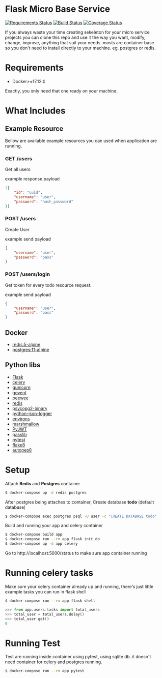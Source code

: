 # Flask Micro Base Service
[![Requirements Status](https://requires.io/github/rizha/flask-mbs/requirements.svg?branch=master)](https://requires.io/github/rizha/flask-mbs/requirements/?branch=master)
[![Build Status](https://travis-ci.org/rizha/flask-mbs.svg?branch=master)](https://travis-ci.org/rizha/flask-mbs)
[![Coverage Status](https://coveralls.io/repos/github/rizha/flask-mbs/badge.svg)](https://coveralls.io/github/rizha/flask-mbs)


If you always waste your time creating sekeleton for your micro service projects you can clone this repo and use it the way you want, modify, change, improve, anything that suit your needs. mosts are container base so you don't need to install directly to your machine. eg. postgres or redis.

# Requirements
* Docker>=17.12.0
  
Exactly, you only need that one ready on your machine.

# What Includes

## Example Resource
Bellow are available example resources you can used when application are running.

### GET /users
Get all users

example response payload
```json
[{
	"id": "uuid",
	"username": "user",
	"password": "hash_password"
}]
```
### POST /users
Create User

example send payload
```json
{
	"username": "user",
	"password": "pass"
}
```

### POST /users/login
Get token for every todo resource request.

example send payload
```json
{
	"username": "user",
	"password": "pass"
}
```

## Docker
* [redis:5-alpine](https://hub.docker.com/_/redis)
* [postgres:11-alpine](https://hub.docker.com/_/postgres)

## Python libs
* [Flask](http://flask.pocoo.org/)
* [celery](http://www.celeryproject.org/)
* [gunicorn](https://gunicorn.org/)
* [gevent](http://www.gevent.org/)
* [peewee](http://docs.peewee-orm.com/en/latest/)
* [redis](https://github.com/andymccurdy/redis-py)
* [psycopg2-binary](https://pypi.org/project/psycopg2-binary/)
* [python-json-logger](https://github.com/madzak/python-json-logger)
* [environs](https://github.com/sloria/environs)
* [marshmallow](https://marshmallow.readthedocs.io/en/3.0/)
* [PyJWT](https://github.com/jpadilla/pyjwt)
* [passlib](https://bitbucket.org/ecollins/passlib/wiki/Home)
* [pytest](https://docs.pytest.org/en/latest/)
* [flake8](http://flake8.pycqa.org/en/latest/)
* [autopep8](https://pypi.org/project/autopep8/)

# Setup
Attach **Redis** and **Postgres** container

```sh
$ docker-compose up -d redis postgres
```

After postgres being attaches to container, Create database **todo** (default database) 

```sh
$ docker-compose exec postgres psql -U user -c "CREATE DATABASE todo"
```

Build and running your app and celery container
```sh
$ docker-compose build app
$ docker-compose run --rm app flask init_db
$ docker-compose up -d app celery
```

Go to http://localhost:5000/status to make sure app container running


# Running celery tasks
Make sure your celery container already up and running, there's just little example tasks you can run in flask shell
```sh
$ docker-compose run --rm app flask shell
```

```python
>>> from app.users.tasks import total_users
>>> total_user = total_users.delay()
>>> total_user.get()
0
```

# Running Test
Test are running inside container using pytest, using sqlite db. it doesn't need container for celery and postgres running.
```sh
$ docker-compose run --rm app pytest
```